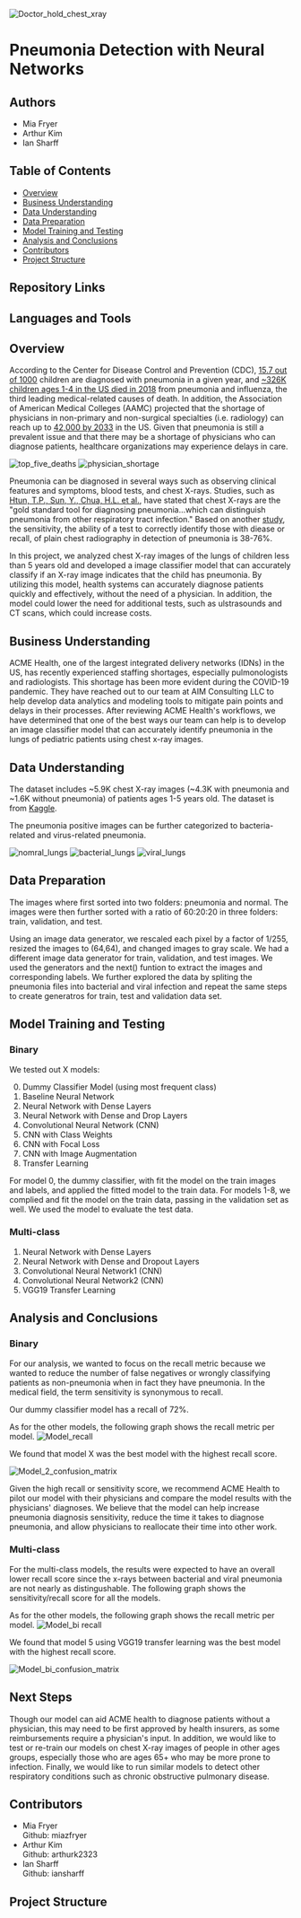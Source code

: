 ![Doctor_hold_chest_xray](./images/chest-x-ray.jpeg)
# Pneumonia Detection with Neural Networks

## Authors
* Mia Fryer
* Arthur Kim
* Ian Sharff

## Table of Contents
* [Overview](#overview)
* [Business Understanding](#business-understanding)
* [Data Understanding](#data-understanding)
* [Data Preparation](#data-preparation)
* [Model Training and Testing](#model-training-and-testing)
* [Analysis and Conclusions](#analysis-and-conclusions)
* [Contributors](#contributors)
* [Project Structure](#project-structure)

## Repository Links

## Languages and Tools

## Overview
According to the Center for Disease Control and Prevention (CDC), [15.7 out of 1000](https://www.cdc.gov/media/releases/2015/p0225-pneumonia-hospitalizations.html) children are diagnosed with pneumonia in a given year, and [~326K children ages 1-4 in the US died in 2018](https://www.cdc.gov/nchs/data/hus/2019/007-508.pdf) from pneumonia and influenza, the third leading medical-related causes of death. In addition, the Association of American Medical Colleges (AAMC) projected that the shortage of physicians in non-primary and non-surgical specialties (i.e. radiology) can reach up to [42,000 by 2033](https://www.aamc.org/news-insights/press-releases/new-aamc-report-confirms-growing-physician-shortage) in the US. Given that pneumonia is still a prevalent issue and that there may be a shortage of physicians who can diagnose patients, healthcare organizations may experience delays in care.

![top_five_deaths](./images/Top_Five_Deaths.png)
![physician_shortage](./images/Physician_Shortage.png)

Pneumonia can be diagnosed in several ways such as observing clinical features and symptoms, blood tests, and chest X-rays. Studies, such as [Htun, T.P., Sun, Y., Chua, H.L. et al.](https://www.nature.com/articles/s41598-019-44145-y), have stated that chest X-rays are the "gold standard tool for diagnosing pneumonia...which can distinguish pneumonia from other respiratory tract infection." Based on another [study](https://www.ncbi.nlm.nih.gov/pmc/articles/PMC6377225/), the sensitivity, the ability of a test to correctly identify those with diease or recall, of plain chest radiography in detection of pneumonia is 38-76%.

In this project, we analyzed chest X-ray images of the lungs of children less than 5 years old and developed a image classifier model that can accurately classify if an X-ray image indicates that the child has pneumonia. By utilizing this model, health systems can accurately diagnose patients quickly and effectively, without the need of a physician. In addition, the model could lower the need for additional tests, such as ulstrasounds and CT scans, which could increase costs.

## Business Understanding
ACME Health, one of the largest integrated delivery networks (IDNs) in the US, has recently experienced staffing shortages, especially pulmonologists and radiologists. This shortage has been more evident during the COVID-19 pandemic. They have reached out to our team at AIM Consulting LLC to help develop data analytics and modeling tools to mitigate pain points and delays in their processes. After reviewing ACME Health's workflows, we have determined that one of the best ways our team can help is to develop an image classifier model that can accurately identify pneumonia in the lungs of pediatric patients using chest x-ray images.

## Data Understanding
The dataset includes ~5.9K chest X-ray images (~4.3K with pneumonia and ~1.6K without pneumonia) of patients ages 1-5 years old. The dataset is from [Kaggle](https://www.kaggle.com/paultimothymooney/chest-xray-pneumonia).

The pneumonia positive images can be further categorized to bacteria-related and virus-related pneumonia.

![nomral_lungs](./images/norm_samples.png)
![bacterial_lungs](./images/bac_samples.png)
![viral_lungs](./images/vir_samples.png)

## Data Preparation
The images where first sorted into two folders: pneumonia and normal. The images were then further sorted with a ratio of 60:20:20 in three folders: train, validation, and test. 

Using an image data generator, we rescaled each pixel by a factor of 1/255, resized the images to (64,64), and changed images to gray scale. We had a different image data generator for train, validation, and test images. We used the generators and the next() funtion to extract the images and corresponding labels. We further explored the data by spliting the pneumonia files into bacterial and viral infection and repeat the same steps to create generatros for train, test and validation data set. 

## Model Training and Testing
### Binary
We tested out X models:

<ol start="0">
  <li> Dummy Classifier Model (using most frequent class)</li>
  <li>Baseline Neural Network</li>
  <li>Neural Network with Dense Layers</li>
  <li>Neural Network with Dense and Drop Layers</li>
  <li>Convolutional Neural Network (CNN)</li>
  <li>CNN with Class Weights</li>
  <li>CNN with Focal Loss</li>
  <li>CNN with Image Augmentation</li>
  <li>Transfer Learning</li>
</ol>

For model 0, the dummy classifier, with fit the model on the train images and labels, and applied the fitted model to the train data. For models 1-8, we complied and fit the model on the train data, passing in the validation set as well. We used the model to evaluate the test data.

### Multi-class 

<ol start="1">
  <li>Neural Network with Dense Layers</li>
  <li>Neural Network with Dense and Dropout Layers</li>
  <li>Convolutional Neural Network1 (CNN)</li>
  <li>Convolutional Neural Network2 (CNN)</li>
  <li>VGG19 Transfer Learning</li>
</ol>

## Analysis and Conclusions
### Binary
For our analysis, we wanted to focus on the recall metric because we wanted to reduce the number of false negatives or wrongly classifying patients as non-pneumonia when in fact they have pneumonia. In the medical field, the term sensitivity is synonymous to recall.

Our dummy classifier model has a recall of 72%.

As for the other models, the following graph shows the recall metric per model.
![Model_recall](./images/recall_barplot.png)

We found that model X was the best model with the highest recall score.

![Model_2_confusion_matrix](./images/confusion_matrices/cm_model2.png)

Given the high recall or sensitivity score, we recommend ACME Health to pilot our model with their physicians and compare the model results with the physicians' diagnoses. We believe that the model can help increase pneumonia diagnosis sensitivity, reduce the time it takes to diagnose pneumonia, and allow physicians to reallocate their time into other work. 

### Multi-class 
For the multi-class models, the results were expected to have an overall lower recall score since the x-rays between bacterial and viral pneumonia are not nearly as distingushable. The following graph shows the sensitivity/recall score for all the models. 

As for the other models, the following graph shows the recall metric per model.
![Model_bi recall](./images/Multi/recall.png)

We found that model 5 using VGG19 transfer learning was the best model with the highest recall score.

![Model_bi_confusion_matrix](./images/Multi/confusion_readme.png)


## Next Steps
Though our model can aid ACME health to diagnose patients without a physician, this may need to be first approved by health insurers, as some reimbursements require a physician's input. In addition, we would like to test or re-train our models on chest X-ray images of people in other ages groups, especially those who are ages 65+ who may be more prone to infection. Finally, we would like to run similar models to detect other respiratory conditions such as chronic obstructive pulmonary disease.

## Contributors

- Mia Fryer <br>
    Github: miazfryer<br>
- Arthur Kim <br>
    Github: arthurk2323<br>
- Ian Sharff <br>
    Github: iansharff<br>
    
## Project Structure
